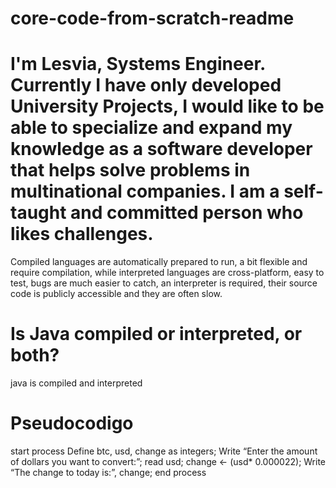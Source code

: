 # core-code-from-scratch-readme
# I'm Lesvia, Systems Engineer. Currently I have only developed University Projects, I would like to be able to specialize and expand my knowledge as a software developer that helps solve problems in multinational companies. I am a self-taught and committed person who likes challenges.

Compiled languages are automatically prepared to run, a bit flexible and require compilation, while interpreted languages are cross-platform, easy to test, bugs are much easier to catch, an interpreter is required, their source code is publicly accessible and they are often slow.

# Is Java compiled or interpreted, or both?
java is compiled and interpreted


# Pseudocodigo
start process
Define btc, usd, change as integers;
Write “Enter the amount of dollars you want to convert:”;
read usd;
change <- (usd* 0.000022);
Write “The change to today is:”, change;
end process
  
    

